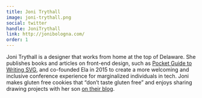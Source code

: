 ```yaml
---
title: Joni Trythall
image: joni-trythall.png
social: twitter
handle: JoniTrythall
link: http://jonibologna.com/
order: 1
---
```


Joni Trythall is a designer that works from home at the top of Delaware. She publishes books and articles on front-end design, such as [Pocket Guide to Writing SVG](http://svgpocketguide.com/book/), and co-founded Ela in 2015 to create a more welcoming and inclusive conference experience for marginalized individuals in tech. Joni makes gluten free cookies that “don’t taste gluten free” and enjoys sharing drawing projects with her son [on their blog](http://www.bolognaandben.com/).